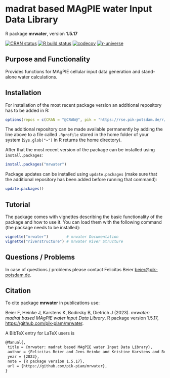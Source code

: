 # madrat based MAgPIE water Input Data Library

R package **mrwater**, version **1.5.17**

[![CRAN status](https://www.r-pkg.org/badges/version/mrwater)](https://cran.r-project.org/package=mrwater)  [![R build status](https://github.com/pik-piam/mrwater/workflows/check/badge.svg)](https://github.com/pik-piam/mrwater/actions) [![codecov](https://codecov.io/gh/pik-piam/mrwater/branch/master/graph/badge.svg)](https://app.codecov.io/gh/pik-piam/mrwater) [![r-universe](https://pik-piam.r-universe.dev/badges/mrwater)](https://pik-piam.r-universe.dev/builds)

## Purpose and Functionality

Provides functions for MAgPIE cellular input data generation 
             and stand-alone water calculations.


## Installation

For installation of the most recent package version an additional repository has to be added in R:

```r
options(repos = c(CRAN = "@CRAN@", pik = "https://rse.pik-potsdam.de/r/packages"))
```
The additional repository can be made available permanently by adding the line above to a file called `.Rprofile` stored in the home folder of your system (`Sys.glob("~")` in R returns the home directory).

After that the most recent version of the package can be installed using `install.packages`:

```r 
install.packages("mrwater")
```

Package updates can be installed using `update.packages` (make sure that the additional repository has been added before running that command):

```r 
update.packages()
```

## Tutorial

The package comes with vignettes describing the basic functionality of the package and how to use it. You can load them with the following command (the package needs to be installed):

```r
vignette("mrwater")        # mrwater Documentation
vignette("riverstructure") # mrwater River Structure
```

## Questions / Problems

In case of questions / problems please contact Felicitas Beier <beier@pik-potsdam.de>.

## Citation

To cite package **mrwater** in publications use:

Beier F, Heinke J, Karstens K, Bodirsky B, Dietrich J (2023). _mrwater: madrat based MAgPIE water Input Data Library_. R package version 1.5.17, <https://github.com/pik-piam/mrwater>.

A BibTeX entry for LaTeX users is

 ```latex
@Manual{,
  title = {mrwater: madrat based MAgPIE water Input Data Library},
  author = {Felicitas Beier and Jens Heinke and Kristine Karstens and Benjamin Leon Bodirsky and Jan Philipp Dietrich},
  year = {2023},
  note = {R package version 1.5.17},
  url = {https://github.com/pik-piam/mrwater},
}
```
